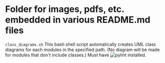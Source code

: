 # Folder for images, pdfs, etc. embedded in various README.md files

`class_diagrams.sh` This bash shell script automatically creates UML class diagrams for each modules in the specified path. (No diagram will be made for modules that don't include classes.) Must have ![pylint](https://www.pylint.org/#install) installed.
